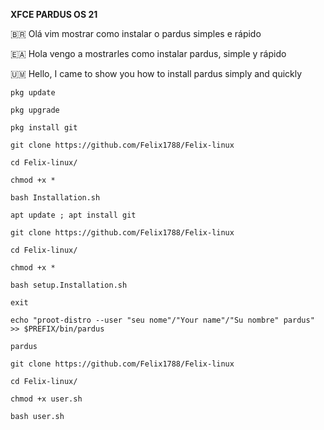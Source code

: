 **XFCE PARDUS OS 21**

🇧🇷 Olá vim mostrar como instalar o pardus simples e rápido

🇪🇦 Hola vengo a mostrarles como instalar pardus, simple y rápido

🇺🇲 Hello, I came to show you how to install pardus simply and quickly
```
pkg update
```

```
pkg upgrade
```

```
pkg install git
```

```
git clone https://github.com/Felix1788/Felix-linux
```

```
cd Felix-linux/
```

```
chmod +x *
```


```
bash Installation.sh
```
```
apt update ; apt install git

```
```
git clone https://github.com/Felix1788/Felix-linux

```
```
cd Felix-linux/
```

```
chmod +x *
```

```
bash setup.Installation.sh
```

```
exit
```

```
echo "proot-distro --user "seu nome"/"Your name"/"Su nombre" pardus" >> $PREFIX/bin/pardus
```

```
pardus
```

```
git clone https://github.com/Felix1788/Felix-linux
```

```
cd Felix-linux/
```

```
chmod +x user.sh
```

```
bash user.sh
